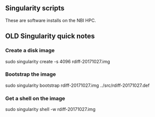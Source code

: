 ## Singularity scripts

These are software installs on the NBI HPC.

## OLD Singularity quick notes

### Create a disk image

sudo singularity create -s 4096 rdiff-20171027.img

### Bootstrap the image

sudo singularity bootstrap rdiff-20171027.img ../src/rdiff-20171027.def

### Get a shell on the image

sudo singularity shell -w rdiff-20171027.img



